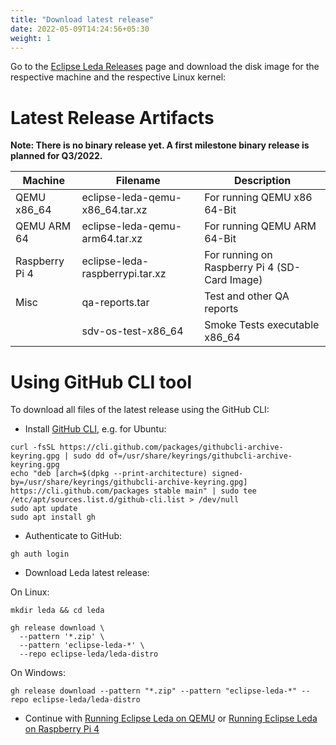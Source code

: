 ```yaml
---
title: "Download latest release"
date: 2022-05-09T14:24:56+05:30
weight: 1
---
```


Go to the [Eclipse Leda Releases](https://github.com/eclipse-leda/leda-distro/releases) page and download the disk image for the respective machine and the respective Linux kernel:

# Latest Release Artifacts

**Note: There is no binary release yet. A first milestone binary release is planned for Q3/2022.**

| Machine | Filename | Description |
| ------- | -------- | ----------- |
| QEMU x86_64 | eclipse-leda-qemu-x86_64.tar.xz | For running QEMU x86 64-Bit |
| QEMU ARM 64 | eclipse-leda-qemu-arm64.tar.xz | For running QEMU ARM 64-Bit |
| Raspberry Pi 4 | eclipse-leda-raspberrypi.tar.xz | For running on Raspberry Pi 4 (SD-Card Image) |
| Misc | qa-reports.tar | Test and other QA reports |
| | sdv-os-test-x86_64 | Smoke Tests executable x86_64 |

# Using GitHub CLI tool

To download all files of the latest release using the GitHub CLI:
- Install [GitHub CLI](https://github.com/cli/cli), e.g. for Ubuntu:
```
curl -fsSL https://cli.github.com/packages/githubcli-archive-keyring.gpg | sudo dd of=/usr/share/keyrings/githubcli-archive-keyring.gpg
echo "deb [arch=$(dpkg --print-architecture) signed-by=/usr/share/keyrings/githubcli-archive-keyring.gpg] https://cli.github.com/packages stable main" | sudo tee /etc/apt/sources.list.d/github-cli.list > /dev/null
sudo apt update
sudo apt install gh
```
- Authenticate to GitHub:
```
gh auth login
```
- Download Leda latest release:

On Linux:
```
mkdir leda && cd leda

gh release download \
  --pattern '*.zip' \
  --pattern 'eclipse-leda-*' \
  --repo eclipse-leda/leda-distro
```

On Windows:
```
gh release download --pattern "*.zip" --pattern "eclipse-leda-*" --repo eclipse-leda/leda-distro
```

- Continue with [Running Eclipse Leda on QEMU](/leda/docs/general-usage/running-qemu/) or [Running Eclipse Leda on Raspberry Pi 4](/leda/docs/general-usage/raspberry-pi/)
